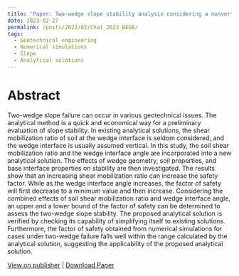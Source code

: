 ```yaml
---
title: 'Paper: Two-wedge slope stability analysis considering a nonvertical wedge interface'
date: 2023-02-27
permalink: /posts/2023/02/Chai_2023_BEGE/
tags:
  - Geotechnical engineering
  - Numerical simulations
  - Slope
  - Analytical solotions
---
```


Abstract
======
Two-wedge slope failure can occur in various geotechnical issues. The analytical method is a quick and economical way for a preliminary evaluation of slope stability. In existing analytical solutions, the shear mobilization ratio of soil at the wedge interface is seldom considered, and the wedge interface is usually assumed vertical. In this study, the soil shear mobilization ratio and the wedge interface angle are incorporated into a new analytical solution. The effects of wedge geometry, soil properties, and base interface properties on stability are then investigated. The results show that an increasing shear mobilization ratio can increase the safety factor. While as the wedge interface angle increases, the factor of safety will first decrease to a minimum value and then increase. Considering the combined effects of soil shear mobilization ratio and wedge interface angle, an upper and a lower bound of the factor of safety can be determined to assess the two-wedge slope stability. The proposed analytical solution is verified by checking its capability of simplifying itself to existing solutions. Furthermore, the factor of safety obtained from numerical simulations for cases under two-wedge failure falls well within the range calculated by the analytical solution, suggesting the applicability of the proposed analytical solution.

[View on publisher](https://link.springer.com/article/10.1007/s10064-023-03126-2) | [Download Paper](https://rdcu.be/c6wDg) 